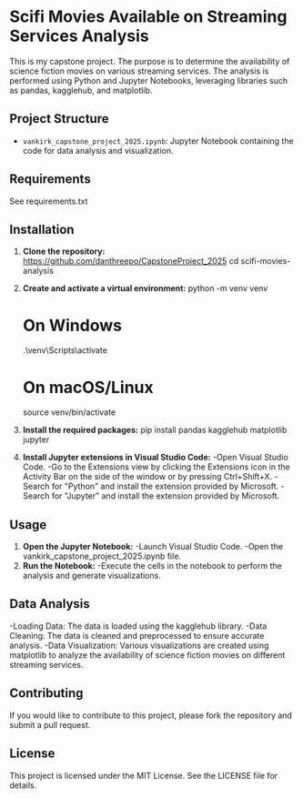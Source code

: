 # Scifi Movies Available on Streaming Services Analysis

This is my capstone project.  The purpose is to determine the availability of science fiction movies on various streaming services. The analysis is performed using Python and Jupyter Notebooks, leveraging libraries such as pandas, kagglehub, and matplotlib.

## Project Structure

- `vankirk_capstone_project_2025.ipynb`: Jupyter Notebook containing the code for data analysis and visualization.

## Requirements

See requirements.txt

## Installation

1. **Clone the repository:**
   https://github.com/danthreepo/CapstoneProject_2025
   cd scifi-movies-analysis

2. **Create and activate a virtual environment:**
    python -m venv venv
    # On Windows
    .\venv\Scripts\activate
    # On macOS/Linux
    source venv/bin/activate

3. **Install the required packages:**
    pip install pandas kagglehub matplotlib jupyter

4. **Install Jupyter extensions in Visual Studio Code:**
    -Open Visual Studio Code.
    -Go to the Extensions view by clicking the Extensions icon in the Activity Bar on the side of the window or by pressing Ctrl+Shift+X.
    -Search for "Python" and install the extension provided by Microsoft.
    -Search for "Jupyter" and install the extension provided by Microsoft.

## Usage
1. **Open the Jupyter Notebook:**
    -Launch Visual Studio Code.
    -Open the vankirk_capstone_project_2025.ipynb file.
2. **Run the Notebook:**
    -Execute the cells in the notebook to perform the analysis and generate visualizations.

## Data Analysis
-Loading Data: The data is loaded using the kagglehub library.
-Data Cleaning: The data is cleaned and preprocessed to ensure accurate analysis.
-Data Visualization: Various visualizations are created using matplotlib to analyze the availability of science fiction movies on different streaming services.

## Contributing
If you would like to contribute to this project, please fork the repository and submit a pull request.

## License
This project is licensed under the MIT License. See the LICENSE file for details.